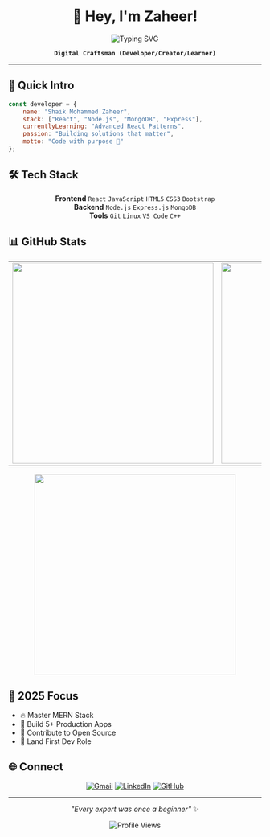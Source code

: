 <div align="center">

# 👋 Hey, I'm Zaheer! 

<img src="https://readme-typing-svg.herokuapp.com?font=Fira+Code&size=22&duration=2000&pause=800&color=FF6B35&center=true&vCenter=true&width=500&lines=Full+Stack+Developer;MERN+Stack+Explorer;Problem+Solver" alt="Typing SVG" />

**`Digital Craftsman (Developer/Creator/Learner)`**

</div>

---

## 🚀 Quick Intro

```javascript
const developer = {
    name: "Shaik Mohammed Zaheer",
    stack: ["React", "Node.js", "MongoDB", "Express"],
    currentlyLearning: "Advanced React Patterns",
    passion: "Building solutions that matter",
    motto: "Code with purpose 🎯"
};
```

## 🛠️ Tech Stack

<div align="center">

**Frontend** `React` `JavaScript` `HTML5` `CSS3` `Bootstrap`  
**Backend** `Node.js` `Express.js` `MongoDB`  
**Tools** `Git` `Linux` `VS Code` `C++`

</div>

## 📊 GitHub Stats

<div align="center">
<table>
<tr>
<td><img src="https://github-readme-stats.vercel.app/api?username=iamzaheershaik&show_icons=true&theme=tokyonight&hide_border=true&count_private=true" width="400"/></td>
<td><img src="https://github-readme-streak-stats.herokuapp.com/?user=iamzaheershaik&theme=tokyonight&hide_border=true" width="400"/></td>
</tr>
</table>

<img src="https://github-readme-stats.vercel.app/api/top-langs/?username=iamzaheershaik&layout=compact&theme=tokyonight&hide_border=true" width="400"/>

</div>

## 🎯 2025 Focus

- 🔥 Master MERN Stack
- 🚀 Build 5+ Production Apps  
- 🌟 Contribute to Open Source
- 💼 Land First Dev Role

## 🌐 Connect

<div align="center">

[![Gmail](https://img.shields.io/badge/-Gmail-EA4335?style=flat-square&logo=gmail&logoColor=white)](mailto:smohammedzaheershaik0323@gmail.com)
[![LinkedIn](https://img.shields.io/badge/-LinkedIn-0A66C2?style=flat-square&logo=linkedin&logoColor=white)](https://linkedin.com/in/iamzaheershaik)
[![GitHub](https://img.shields.io/badge/-GitHub-181717?style=flat-square&logo=github&logoColor=white)](https://github.com/iamzaheershaik)

</div>

---

<div align="center">

*"Every expert was once a beginner"* ✨

![Profile Views](https://komarev.com/ghpvc/?username=iamzaheershaik&color=FF6B35&style=flat-square)

</div>


